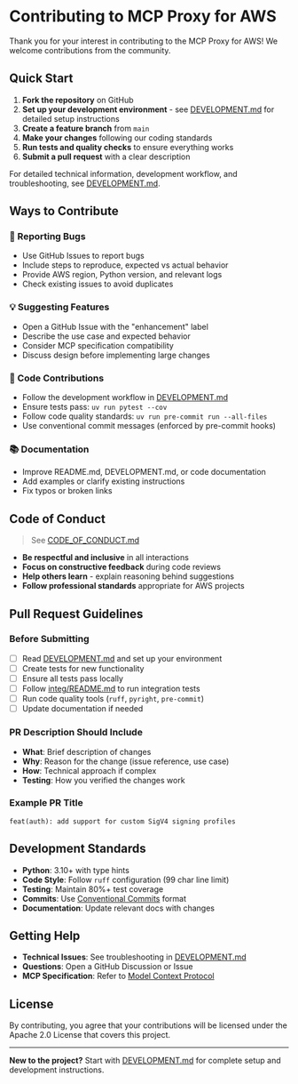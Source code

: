# Contributing to MCP Proxy for AWS

Thank you for your interest in contributing to the MCP Proxy for AWS! We welcome contributions from the community.

## Quick Start

1. **Fork the repository** on GitHub
2. **Set up your development environment** - see [DEVELOPMENT.md](DEVELOPMENT.md) for detailed setup instructions
3. **Create a feature branch** from `main`
4. **Make your changes** following our coding standards
5. **Run tests and quality checks** to ensure everything works
6. **Submit a pull request** with a clear description

For detailed technical information, development workflow, and troubleshooting, see [DEVELOPMENT.md](DEVELOPMENT.md).

## Ways to Contribute

### 🐛 Reporting Bugs
- Use GitHub Issues to report bugs
- Include steps to reproduce, expected vs actual behavior
- Provide AWS region, Python version, and relevant logs
- Check existing issues to avoid duplicates

### 💡 Suggesting Features
- Open a GitHub Issue with the "enhancement" label
- Describe the use case and expected behavior
- Consider MCP specification compatibility
- Discuss design before implementing large changes

### 🔧 Code Contributions
- Follow the development workflow in [DEVELOPMENT.md](DEVELOPMENT.md)
- Ensure tests pass: `uv run pytest --cov`
- Follow code quality standards: `uv run pre-commit run --all-files`
- Use conventional commit messages (enforced by pre-commit hooks)

### 📚 Documentation
- Improve README.md, DEVELOPMENT.md, or code documentation
- Add examples or clarify existing instructions
- Fix typos or broken links

## Code of Conduct
> See [CODE_OF_CONDUCT.md](https://github.com/aws/mcp-proxy-for-aws/blob/main/CODE_OF_CONDUCT.md)

- **Be respectful and inclusive** in all interactions
- **Focus on constructive feedback** during code reviews
- **Help others learn** - explain reasoning behind suggestions
- **Follow professional standards** appropriate for AWS projects

## Pull Request Guidelines

### Before Submitting
- [ ] Read [DEVELOPMENT.md](DEVELOPMENT.md) and set up your environment
- [ ] Create tests for new functionality
- [ ] Ensure all tests pass locally
- [ ] Follow [integ/README.md](https://github.com/aws/mcp-proxy-for-aws/blob/main/tests/integ/README.md) to run integration tests
- [ ] Run code quality tools (`ruff`, `pyright`, `pre-commit`)
- [ ] Update documentation if needed

### PR Description Should Include
- **What**: Brief description of changes
- **Why**: Reason for the change (issue reference, use case)
- **How**: Technical approach if complex
- **Testing**: How you verified the changes work

### Example PR Title
```
feat(auth): add support for custom SigV4 signing profiles
```

## Development Standards

- **Python**: 3.10+ with type hints
- **Code Style**: Follow `ruff` configuration (99 char line limit)
- **Testing**: Maintain 80%+ test coverage
- **Commits**: Use [Conventional Commits](https://www.conventionalcommits.org/) format
- **Documentation**: Update relevant docs with changes

## Getting Help

- **Technical Issues**: See troubleshooting in [DEVELOPMENT.md](DEVELOPMENT.md)
- **Questions**: Open a GitHub Discussion or Issue
- **MCP Specification**: Refer to [Model Context Protocol](https://spec.modelcontextprotocol.io/)

## License

By contributing, you agree that your contributions will be licensed under the Apache 2.0 License that covers this project.

---

**New to the project?** Start with [DEVELOPMENT.md](DEVELOPMENT.md) for complete setup and development instructions.
